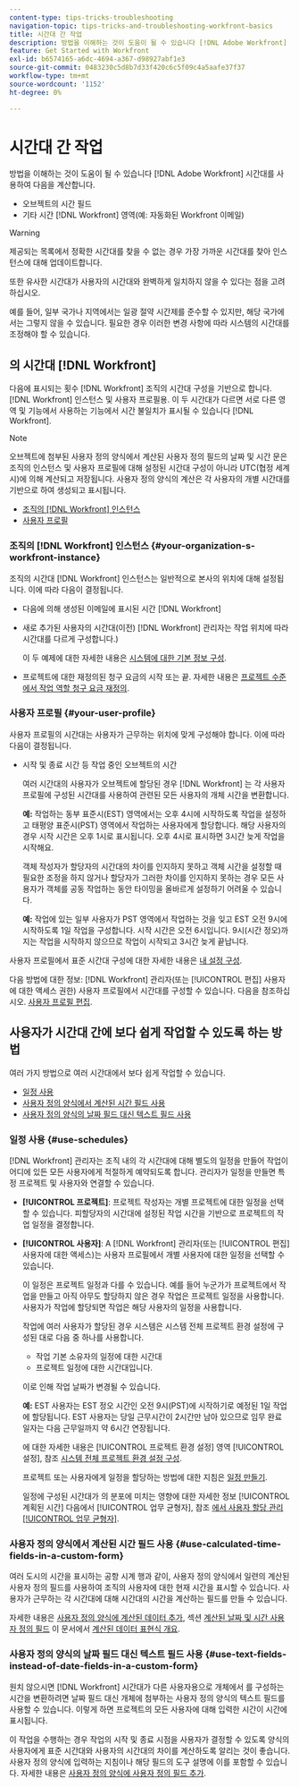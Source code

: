 ```yaml
---
content-type: tips-tricks-troubleshooting
navigation-topic: tips-tricks-and-troubleshooting-workfront-basics
title: 시간대 간 작업
description: 방법을 이해하는 것이 도움이 될 수 있습니다 [!DNL Adobe Workfront] 시간대를 사용하여 이메일과 같은 다른 영역의 오브젝트 및 시간에 대한 시간 필드를 계산합니다.
feature: Get Started with Workfront
exl-id: b6574165-a6dc-4694-a367-d98927abf1e3
source-git-commit: 0483230c5d8b7d33f420c6c5f09c4a5aafe37f37
workflow-type: tm+mt
source-wordcount: '1152'
ht-degree: 0%

---
```


# 시간대 간 작업

<!-- Audited: 2/2024 -->

방법을 이해하는 것이 도움이 될 수 있습니다 [!DNL Adobe Workfront] 시간대를 사용하여 다음을 계산합니다.

* 오브젝트의 시간 필드
* 기타 시간 [!DNL Workfront] 영역(예: 자동화된 Workfront 이메일)

>[!WARNING]
>
>제공되는 목록에서 정확한 시간대를 찾을 수 없는 경우 가장 가까운 시간대를 찾아 인스턴스에 대해 업데이트합니다.
>
>또한 유사한 시간대가 사용자의 시간대와 완벽하게 일치하지 않을 수 있다는 점을 고려하십시오.
>
>예를 들어, 일부 국가나 지역에서는 일광 절약 시간제를 준수할 수 있지만, 해당 국가에서는 그렇지 않을 수 있습니다. 필요한 경우 이러한 변경 사항에 따라 시스템의 시간대를 조정해야 할 수 있습니다.


## 의 시간대 [!DNL Workfront]

다음에 표시되는 횟수 [!DNL Workfront] 조직의 시간대 구성을 기반으로 합니다. [!DNL Workfront] 인스턴스 및 사용자 프로필용. 이 두 시간대가 다르면 서로 다른 영역 및 기능에서 사용하는 기능에서 시간 불일치가 표시될 수 있습니다 [!DNL Workfront].

>[!NOTE]
>
>오브젝트에 첨부된 사용자 정의 양식에서 계산된 사용자 정의 필드의 날짜 및 시간 문은 조직의 인스턴스 및 사용자 프로필에 대해 설정된 시간대 구성이 아니라 UTC(협정 세계시)에 의해 계산되고 저장됩니다. 사용자 정의 양식의 계산은 각 사용자의 개별 시간대를 기반으로 하여 생성되고 표시됩니다.

* [조직의 [!DNL Workfront] 인스턴스](#your-organization-s-workfront-instance)
* [사용자 프로필](#your-user-profile)

### 조직의 [!DNL Workfront] 인스턴스 {#your-organization-s-workfront-instance}

조직의 시간대 [!DNL Workfront] 인스턴스는 일반적으로 본사의 위치에 대해 설정됩니다. 이에 따라 다음이 결정됩니다.

* 다음에 의해 생성된 이메일에 표시된 시간 [!DNL Workfront]
* 새로 추가된 사용자의 시간대(이전) [!DNL Workfront] 관리자는 작업 위치에 따라 시간대를 다르게 구성합니다.)

  이 두 예제에 대한 자세한 내용은 [시스템에 대한 기본 정보 구성](../../administration-and-setup/get-started-wf-administration/configure-basic-info.md).

* 프로젝트에 대한 재정의된 청구 요금의 시작 또는 끝. 자세한 내용은 [프로젝트 수준에서 작업 역할 청구 요금 재정의](../../manage-work/projects/project-finances/override-job-role-billing-rates-at-the-project-level.md).

### 사용자 프로필 {#your-user-profile}

사용자 프로필의 시간대는 사용자가 근무하는 위치에 맞게 구성해야 합니다. 이에 따라 다음이 결정됩니다.

<!--
* The time shown in your outgoing [!DNL Workfront] email messages
[NOTE FROM LISA: Saeid that dates/times shown in emails are more complicated than how it is described in the article so we decided to comment out this line.]
-->
* 시작 및 종료 시간 등 작업 중인 오브젝트의 시간

  여러 시간대의 사용자가 오브젝트에 할당된 경우 [!DNL Workfront] 는 각 사용자 프로필에 구성된 시간대를 사용하여 관련된 모든 사용자의 개체 시간을 변환합니다.

  **예:** 작업하는 동부 표준시(EST) 영역에서는 오후 4시에 시작하도록 작업을 설정하고 태평양 표준시(PST) 영역에서 작업하는 사용자에게 할당합니다. 해당 사용자의 경우 시작 시간은 오후 1시로 표시됩니다. 오후 4시로 표시하면 3시간 늦게 작업을 시작해요.

  객체 작성자가 할당자의 시간대의 차이를 인지하지 못하고 객체 시간을 설정할 때 필요한 조정을 하지 않거나 할당자가 그러한 차이를 인지하지 못하는 경우 모든 사용자가 객체를 공동 작업하는 동안 타이밍을 올바르게 설정하기 어려울 수 있습니다.

  **예:** 작업에 있는 일부 사용자가 PST 영역에서 작업하는 것을 잊고 EST 오전 9시에 시작하도록 1일 작업을 구성합니다. 시작 시간은 오전 6시입니다. 9시(시간 정오)까지는 작업을 시작하지 않으므로 작업이 시작되고 3시간 늦게 끝납니다.

사용자 프로필에서 표준 시간대 구성에 대한 자세한 내용은 [내 설정 구성](../../workfront-basics/manage-your-account-and-profile/configuring-your-user-profile/configure-my-settings.md).

다음 방법에 대한 정보: [!DNL Workfront] 관리자(또는 [!UICONTROL 편집] 사용자에 대한 액세스 권한) 사용자 프로필에서 시간대를 구성할 수 있습니다. 다음을 참조하십시오. [사용자 프로필 편집](../../administration-and-setup/add-users/create-and-manage-users/edit-a-users-profile.md).

## 사용자가 시간대 간에 보다 쉽게 작업할 수 있도록 하는 방법

여러 가지 방법으로 여러 시간대에서 보다 쉽게 작업할 수 있습니다.

* [일정 사용](#use-schedules)
* [사용자 정의 양식에서 계산된 시간 필드 사용](#use-calculated-time-fields-in-a-custom-form)
* [사용자 정의 양식의 날짜 필드 대신 텍스트 필드 사용](#use-text-fields-instead-of-date-fields-in-a-custom-form)

### 일정 사용 {#use-schedules}

[!DNL Workfront] 관리자는 조직 내의 각 시간대에 대해 별도의 일정을 만들어 작업이 어디에 있든 모든 사용자에게 적절하게 예약되도록 합니다. 관리자가 일정을 만들면 특정 프로젝트 및 사용자와 연결할 수 있습니다.

* **[!UICONTROL 프로젝트]**: 프로젝트 작성자는 개별 프로젝트에 대한 일정을 선택할 수 있습니다. 피할당자의 시간대에 설정된 작업 시간을 기반으로 프로젝트의 작업 일정을 결정합니다.
* **[!UICONTROL 사용자]**: A [!DNL Workfront] 관리자(또는 [!UICONTROL 편집] 사용자에 대한 액세스)는 사용자 프로필에서 개별 사용자에 대한 일정을 선택할 수 있습니다.

  이 일정은 프로젝트 일정과 다를 수 있습니다. 예를 들어 누군가가 프로젝트에서 작업을 만들고 아직 아무도 할당하지 않은 경우 작업은 프로젝트 일정을 사용합니다. 사용자가 작업에 할당되면 작업은 해당 사용자의 일정을 사용합니다.

  작업에 여러 사용자가 할당된 경우 시스템은 시스템 전체 프로젝트 환경 설정에 구성된 대로 다음 중 하나를 사용합니다.

   * 작업 기본 소유자의 일정에 대한 시간대
   * 프로젝트 일정에 대한 시간대입니다.

  이로 인해 작업 날짜가 변경될 수 있습니다.

  **예:** EST 사용자는 EST 정오 시간인 오전 9시(PST)에 시작하기로 예정된 1일 작업에 할당됩니다. EST 사용자는 당일 근무시간이 2시간만 남아 있으므로 임무 완료 일자는 다음 근무일까지 약 6시간 연장됩니다.

  에 대한 자세한 내용은 [!UICONTROL 프로젝트 환경 설정] 영역 [!UICONTROL 설정], 참조 [시스템 전체 프로젝트 환경 설정 구성](../../administration-and-setup/set-up-workfront/configure-system-defaults/set-project-preferences.md).

  프로젝트 또는 사용자에게 일정을 할당하는 방법에 대한 지침은 [일정 만들기](../../administration-and-setup/set-up-workfront/configure-timesheets-schedules/create-schedules.md).

  일정에 구성된 시간대가 의 분포에 미치는 영향에 대한 자세한 정보 [!UICONTROL 계획된 시간] 다음에서 [!UICONTROL 업무 균형자], 참조 [에서 사용자 할당 관리 [!UICONTROL 업무 균형자]](../../resource-mgmt/workload-balancer/manage-user-allocations-workload-balancer.md).


### 사용자 정의 양식에서 계산된 시간 필드 사용 {#use-calculated-time-fields-in-a-custom-form}

여러 도시의 시간을 표시하는 공항 시계 행과 같이, 사용자 정의 양식에서 일련의 계산된 사용자 정의 필드를 사용하여 조직의 사용자에 대한 현재 시간을 표시할 수 있습니다. 사용자가 근무하는 각 시간대에 대해 시간대의 시간을 계산하는 필드를 만들 수 있습니다.

자세한 내용은 [사용자 정의 양식에 계산된 데이터 추가](../../administration-and-setup/customize-workfront/create-manage-custom-forms/add-calculated-data-to-custom-form.md), 섹션 [계산된 날짜 및 시간 사용자 정의 필드](../../reports-and-dashboards/reports/calc-cstm-data-reports/calculated-data-expressions.md#date) 이 문서에서 [계산된 데이터 표현식 개요](../../reports-and-dashboards/reports/calc-cstm-data-reports/calculated-data-expressions.md).

### 사용자 정의 양식의 날짜 필드 대신 텍스트 필드 사용 {#use-text-fields-instead-of-date-fields-in-a-custom-form}

원치 않으시면 [!DNL Workfront] 시간대가 다른 사용자용으로 개체에서 를 구성하는 시간을 변환하려면 날짜 필드 대신 개체에 첨부하는 사용자 정의 양식의 텍스트 필드를 사용할 수 있습니다. 이렇게 하면 프로젝트의 모든 사용자에 대해 입력한 시간이 시간에 표시됩니다.

이 작업을 수행하는 경우 작업의 시작 및 종료 시점을 사용자가 결정할 수 있도록 양식의 사용자에게 표준 시간대와 사용자의 시간대의 차이를 계산하도록 알리는 것이 좋습니다. 사용자 정의 양식에 입력하는 지침이나 해당 필드의 도구 설명에 이를 포함할 수 있습니다. 자세한 내용은 [사용자 정의 양식에 사용자 정의 필드 추가](../../administration-and-setup/customize-workfront/create-manage-custom-forms/add-a-custom-field-to-a-custom-form.md).
